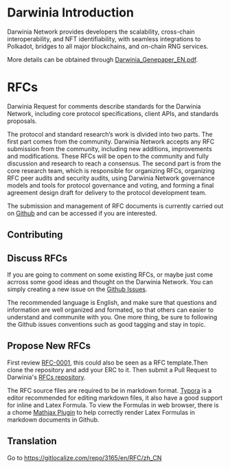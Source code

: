 # Darwinia Introduction
Darwinia Network provides developers the scalability, cross-chain interoperability, and NFT identifiability, with seamless integrations to Polkadot, bridges to all major blockchains, and on-chain RNG services.

More details can be obtained through [Darwinia_Genepaper_EN.pdf](https://github.com/darwinia-network/rfcs/blob/master/paper/Darwinia_Genepaper_EN.pdf).

# RFCs

Darwinia Request for comments describe standards for the Darwinia Network, including core protocol specifications, client APIs, and standards proposals.

The protocol and standard research’s work is divided into two parts. The first part comes from the community. Darwinia Network accepts any RFC submission from the community, including new additions, improvements and modifications. These RFCs will be open to the community and fully discussion and research to reach a consensus. The second part is from the core research team, which is responsible for organizing RFCs, organizing RFC peer audits and security audits, using Darwinia Network governance models and tools for protocol governance and voting, and forming a final agreement design draft for delivery to the protocol development team.

The submission and management of RFC documents is currently carried out on [Github](https://github.com/darwinia-network/rfcs) and can be accessed if you are interested.



## Contributing

## Discuss RFCs

If you are going to comment on some existing RFCs, or maybe just come acrross some good ideas and thought on the Darwinia Network. You can simply creating a new issue on the [Github Issues](https://github.com/darwinia-network/darwinia/issues).

The recommended language is English, and make sure that questions and information are well organized and formated, so that others can easier to understand and communite with you. One more thing, be sure to following the Github issues conventions such as good tagging and stay in topic.

## Propose New RFCs

First review [RFC-0001](https://github.com/darwinia-network/rfcs/blob/master/RFC/zh_CN/0001-darwinia-developement-structure.md), this could also be seen as a RFC template.Then clone the repository and add your ERC to it. Then submit a Pull Request to Darwinia's [RFCs repository](https://github.com/darwinia-network/rfcs).

The RFC source files are required to be in markdown format. [Typora](https://typora.io/) is a editor recommended for editing markdown files, it also have a good support for inline and Latex Formula. To view the Formulas in web browser, there is a chome [Mathjax Plugin](https://chrome.google.com/webstore/detail/mathjax-plugin-for-github/ioemnmodlmafdkllaclgeombjnmnbima) to help correctly render Latex Formulas in markdown documents in Github.

## Translation
Go to https://gitlocalize.com/repo/3165/en/RFC/zh_CN
